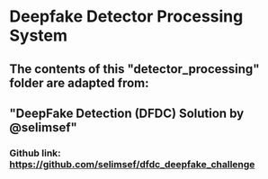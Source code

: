 # Deepfake Detector Processing System
## The contents of this "detector_processing" folder are adapted from: 
## "DeepFake Detection (DFDC) Solution by @selimsef"
### Github link: https://github.com/selimsef/dfdc_deepfake_challenge